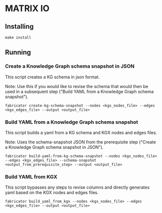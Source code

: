 # MATRIX IO

## Installing

```shell
make install
```

## Running 

### Create a Knowledge Graph schema snapshot in JSON
This script creates a KG schema in json format.

Note: Use this if you would like to revise the schema that would then be used in a subsequent step ("Build YAML from a Knowledge Graph schema snapshot").
```shell
fabricator create-kg-schema-snapshot --nodes <kgx_nodes_file> --edges <kgx_edges_file> --output <output_file>
```

### Build YAML from a Knowledge Graph schema snapshot
This script builds a yaml from a KG schema and KGX nodes and edges files. 

Note: Uses the schema-snapshot JSON from the prerequisite step ("Create a Knowledge Graph schema snapshot in JSON").
```shell
fabricator build-yaml-from-kg-schema-snapshot --nodes <kgx_nodes_file> --edges <kgx_edges_file> --schema-snapshot <output_from_prerequisite_step> --output <output_file>
```

### Build YAML from KGX
This script bypasses any steps to revise columns and directly generates yaml based on the KGX nodes and edges files. 
```shell
fabricator build_yaml_from_kgx --nodes <kgx_nodes_file> --edges <kgx_edges_file> --output <output_file>
```

